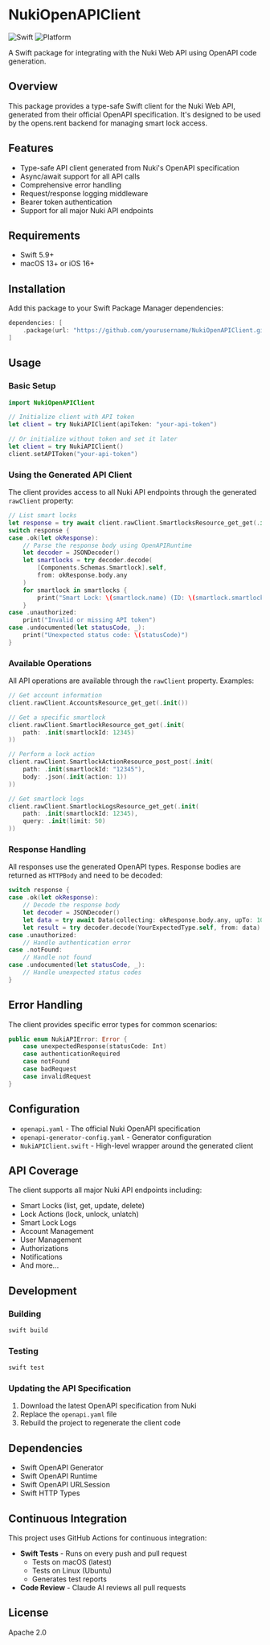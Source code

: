 # NukiOpenAPIClient

![Swift](https://img.shields.io/badge/Swift-6.0-orange.svg)
![Platform](https://img.shields.io/badge/platform-iOS%20%7C%20macOS-lightgray.svg)

A Swift package for integrating with the Nuki Web API using OpenAPI code generation.

## Overview

This package provides a type-safe Swift client for the Nuki Web API, generated from their official OpenAPI specification. It's designed to be used by the opens.rent backend for managing smart lock access.

## Features

- Type-safe API client generated from Nuki's OpenAPI specification
- Async/await support for all API calls
- Comprehensive error handling
- Request/response logging middleware
- Bearer token authentication
- Support for all major Nuki API endpoints

## Requirements

- Swift 5.9+
- macOS 13+ or iOS 16+

## Installation

Add this package to your Swift Package Manager dependencies:

```swift
dependencies: [
    .package(url: "https://github.com/yourusername/NukiOpenAPIClient.git", from: "1.0.0")
]
```

## Usage

### Basic Setup

```swift
import NukiOpenAPIClient

// Initialize client with API token
let client = try NukiAPIClient(apiToken: "your-api-token")

// Or initialize without token and set it later
let client = try NukiAPIClient()
client.setAPIToken("your-api-token")
```

### Using the Generated API Client

The client provides access to all Nuki API endpoints through the generated `rawClient` property:

```swift
// List smart locks
let response = try await client.rawClient.SmartlocksResource_get_get(.init())
switch response {
case .ok(let okResponse):
    // Parse the response body using OpenAPIRuntime
    let decoder = JSONDecoder()
    let smartlocks = try decoder.decode(
        [Components.Schemas.Smartlock].self,
        from: okResponse.body.any
    )
    for smartlock in smartlocks {
        print("Smart Lock: \(smartlock.name) (ID: \(smartlock.smartlockId))")
    }
case .unauthorized:
    print("Invalid or missing API token")
case .undocumented(let statusCode, _):
    print("Unexpected status code: \(statusCode)")
}
```

### Available Operations

All API operations are available through the `rawClient` property. Examples:

```swift
// Get account information
client.rawClient.AccountsResource_get_get(.init())

// Get a specific smartlock
client.rawClient.SmartlockResource_get_get(.init(
    path: .init(smartlockId: 12345)
))

// Perform a lock action
client.rawClient.SmartlockActionResource_post_post(.init(
    path: .init(smartlockId: "12345"),
    body: .json(.init(action: 1))
))

// Get smartlock logs
client.rawClient.SmartlockLogsResource_get_get(.init(
    path: .init(smartlockId: 12345),
    query: .init(limit: 50)
))
```

### Response Handling

All responses use the generated OpenAPI types. Response bodies are returned as `HTTPBody` and need to be decoded:

```swift
switch response {
case .ok(let okResponse):
    // Decode the response body
    let decoder = JSONDecoder()
    let data = try await Data(collecting: okResponse.body.any, upTo: 1024 * 1024)
    let result = try decoder.decode(YourExpectedType.self, from: data)
case .unauthorized:
    // Handle authentication error
case .notFound:
    // Handle not found
case .undocumented(let statusCode, _):
    // Handle unexpected status codes
}
```

## Error Handling

The client provides specific error types for common scenarios:

```swift
public enum NukiAPIError: Error {
    case unexpectedResponse(statusCode: Int)
    case authenticationRequired
    case notFound
    case badRequest
    case invalidRequest
}
```

## Configuration

- `openapi.yaml` - The official Nuki OpenAPI specification
- `openapi-generator-config.yaml` - Generator configuration
- `NukiAPIClient.swift` - High-level wrapper around the generated client

## API Coverage

The client supports all major Nuki API endpoints including:

- Smart Locks (list, get, update, delete)
- Lock Actions (lock, unlock, unlatch)
- Smart Lock Logs
- Account Management
- User Management
- Authorizations
- Notifications
- And more...

## Development

### Building

```bash
swift build
```

### Testing

```bash
swift test
```

### Updating the API Specification

1. Download the latest OpenAPI specification from Nuki
2. Replace the `openapi.yaml` file
3. Rebuild the project to regenerate the client code

## Dependencies

- Swift OpenAPI Generator
- Swift OpenAPI Runtime
- Swift OpenAPI URLSession
- Swift HTTP Types

## Continuous Integration

This project uses GitHub Actions for continuous integration:

- **Swift Tests** - Runs on every push and pull request
  - Tests on macOS (latest)
  - Tests on Linux (Ubuntu)
  - Generates test reports
- **Code Review** - Claude AI reviews all pull requests

## License

Apache 2.0